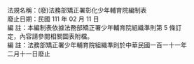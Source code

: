 法規名稱：(廢)法務部矯正署彰化少年輔育院編制表  
廢止日期：民國 111 年 02 月 11 日  
編 註：本編制表依據法務部矯正署少年輔育院組織準則第 5 條訂  
定，內容請參閱相關圖表附檔。  
編 註：法務部矯正署少年輔育院組織準則於中華民國一百一十一年  
二月十一日廢止  


